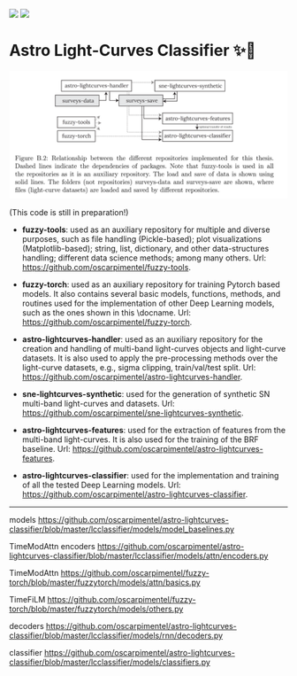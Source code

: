 ![](https://img.shields.io/badge/python-3.7-orange) ![](https://img.shields.io/badge/status-cleaning-green)
# Astro Light-Curves Classifier ✨🤖

![](imgs/repos.png)

(This code is still in preparation!)

- **fuzzy-tools**: used as an auxiliary repository for multiple and diverse purposes, such as file handling (Pickle-based); plot visualizations (Matplotlib-based); string, list, dictionary, and other data-structures handling; different data science methods; among many others. Url: https://github.com/oscarpimentel/fuzzy-tools.

- **fuzzy-torch**: used as an auxiliary repository for training Pytorch based models. It also contains several basic models, functions, methods, and routines used for the implementation of other Deep Learning models, such as the ones shown in this \docname. Url: https://github.com/oscarpimentel/fuzzy-torch.

- **astro-lightcurves-handler**: used as an auxiliary repository for the creation and handling of multi-band light-curves objects and light-curve datasets. It is also used to apply the pre-processing methods over the light-curve datasets, e.g., sigma clipping, train/val/test split. Url: https://github.com/oscarpimentel/astro-lightcurves-handler.

- **sne-lightcurves-synthetic**: used for the generation of synthetic SN multi-band light-curves and datasets. Url: https://github.com/oscarpimentel/sne-lightcurves-synthetic.

- **astro-lightcurves-features**: used for the extraction of features from the multi-band light-curves. It is also used for the training of the BRF baseline. Url: https://github.com/oscarpimentel/astro-lightcurves-features.

- **astro-lightcurves-classifier**: used for the implementation and training of all the tested Deep Learning models. Url: https://github.com/oscarpimentel/astro-lightcurves-classifier.

---

models
https://github.com/oscarpimentel/astro-lightcurves-classifier/blob/master/lcclassifier/models/model_baselines.py

TimeModAttn encoders
https://github.com/oscarpimentel/astro-lightcurves-classifier/blob/master/lcclassifier/models/attn/encoders.py

TimeModAttn
https://github.com/oscarpimentel/fuzzy-torch/blob/master/fuzzytorch/models/attn/basics.py

TimeFiLM
https://github.com/oscarpimentel/fuzzy-torch/blob/master/fuzzytorch/models/others.py

decoders
https://github.com/oscarpimentel/astro-lightcurves-classifier/blob/master/lcclassifier/models/rnn/decoders.py

classifier
https://github.com/oscarpimentel/astro-lightcurves-classifier/blob/master/lcclassifier/models/classifiers.py
